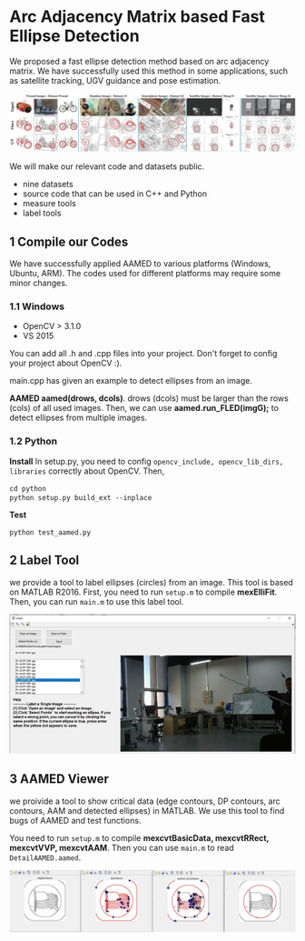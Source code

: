 # Arc Adjacency Matrix based Fast Ellipse Detection

We proposed a fast ellipse detection method based on arc adjacency matrix. We have successfully used this method in some applications, such as satellite tracking, UGV guidance and pose estimation.

<div align="center">
  <img src="measuretool/aamed.jpg" width="900px" />
</div>

We will make our relevant code and datasets public.

- nine datasets
- source code that can be used in C++ and Python
- measure tools
- label tools



## 1 Compile our Codes

We have successfully applied AAMED to various platforms (Windows, Ubuntu, ARM). The codes used for different platforms may require some minor changes.

### 1.1 Windows

- OpenCV >  3.1.0
- VS 2015

You can add all .h and .cpp files into your project. Don't forget to config your project about OpenCV :). 

main.cpp has given an example to detect ellipses from an image.

**AAMED aamed(drows, dcols)**. drows (dcols) must be larger than the rows (cols) of all used images. Then, we can use **aamed.run_FLED(imgG);** to detect ellipses from multiple images.


### 1.2 Python

**Install**
In setup.py, you need to config `opencv_include, opencv_lib_dirs, libraries` correctly about OpenCV. Then, 

	cd python
    python setup.py build_ext --inplace

**Test**

    python test_aamed.py


## 2 Label Tool

we provide a tool to label ellipses (circles) from an image. This tool is based on MATLAB R2016. First, you need to run `setup.m` to compile **mexElliFit**. Then, you can run `main.m` to use this label tool. 

<div align="center">
  <img src="labeltool/gui.jpg" width="600px" />
</div>


## 3 AAMED Viewer
we proivide a tool to show critical data (edge contours, DP contours, arc contours, AAM and detected ellipses) in MATLAB. We use this tool to find bugs of AAMED and test functions.

You need to run `setup.m` to compile **mexcvtBasicData, mexcvtRRect, mexcvtVVP, mexcvtAAM**. Then you can use `main.m` to read `DetailAAMED.aamed`.

<div align="center">
  <img src="viewer/res.jpg" width="900px" />
</div>